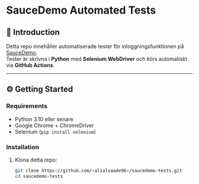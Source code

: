 # SauceDemo Automated Tests

## 📌 Introduction
Detta repo innehåller automatiserade tester för inloggningsfunktionen på [SauceDemo](https://www.saucedemo.com/).  
Tester är skrivna i **Python** med **Selenium WebDriver** och körs automatiskt via **GitHub Actions**.

---

## ⚙️ Getting Started

### Requirements
- Python 3.10 eller senare
- Google Chrome + ChromeDriver
- Selenium (`pip install selenium`)

### Installation
1. Klona detta repo:
   ```bash
   git clone https://github.com/<alialsaade96>/saucedemo-tests.git
   cd saucedemo-tests
